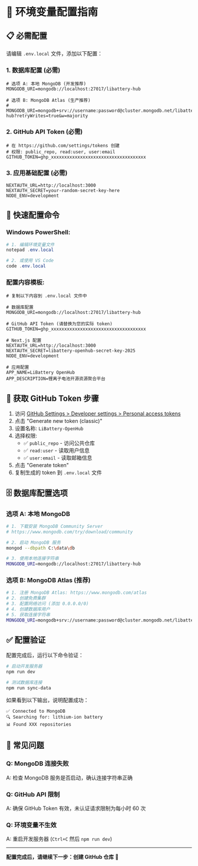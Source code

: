 # 🔧 环境变量配置指南

## 📋 必需配置

请编辑 `.env.local` 文件，添加以下配置：

### 1. 数据库配置 (必需)

```env
# 选项 A: 本地 MongoDB (开发推荐)
MONGODB_URI=mongodb://localhost:27017/libattery-hub

# 选项 B: MongoDB Atlas (生产推荐)
# MONGODB_URI=mongodb+srv://username:password@cluster.mongodb.net/libattery-hub?retryWrites=true&w=majority
```

### 2. GitHub API Token (必需)

```env
# 在 https://github.com/settings/tokens 创建
# 权限: public_repo, read:user, user:email
GITHUB_TOKEN=ghp_xxxxxxxxxxxxxxxxxxxxxxxxxxxxxxxxxxxx
```

### 3. 应用基础配置 (必需)

```env
NEXTAUTH_URL=http://localhost:3000
NEXTAUTH_SECRET=your-random-secret-key-here
NODE_ENV=development
```

## 🚀 快速配置命令

### Windows PowerShell:
```powershell
# 1. 编辑环境变量文件
notepad .env.local

# 2. 或使用 VS Code
code .env.local
```

### 配置内容模板:
```env
# 复制以下内容到 .env.local 文件中

# 数据库配置
MONGODB_URI=mongodb://localhost:27017/libattery-hub

# GitHub API Token (请替换为您的实际 token)
GITHUB_TOKEN=ghp_xxxxxxxxxxxxxxxxxxxxxxxxxxxxxxxxxxxx

# Next.js 配置
NEXTAUTH_URL=http://localhost:3000
NEXTAUTH_SECRET=libattery-openhub-secret-key-2025
NODE_ENV=development

# 应用配置
APP_NAME=LiBattery OpenHub
APP_DESCRIPTION=锂离子电池开源资源聚合平台
```

## 📝 获取 GitHub Token 步骤

1. 访问 [GitHub Settings > Developer settings > Personal access tokens](https://github.com/settings/tokens)
2. 点击 "Generate new token (classic)"
3. 设置名称: `LiBattery-OpenHub`
4. 选择权限:
   - ✅ `public_repo` - 访问公共仓库
   - ✅ `read:user` - 读取用户信息
   - ✅ `user:email` - 读取邮箱信息
5. 点击 "Generate token"
6. 复制生成的 token 到 `.env.local` 文件

## 🗄️ 数据库配置选项

### 选项 A: 本地 MongoDB
```bash
# 1. 下载安装 MongoDB Community Server
# https://www.mongodb.com/try/download/community

# 2. 启动 MongoDB 服务
mongod --dbpath C:\data\db

# 3. 使用本地连接字符串
MONGODB_URI=mongodb://localhost:27017/libattery-hub
```

### 选项 B: MongoDB Atlas (推荐)
```bash
# 1. 注册 MongoDB Atlas: https://www.mongodb.com/atlas
# 2. 创建免费集群
# 3. 配置网络访问 (添加 0.0.0.0/0)
# 4. 创建数据库用户
# 5. 获取连接字符串
MONGODB_URI=mongodb+srv://username:password@cluster.mongodb.net/libattery-hub
```

## ✅ 配置验证

配置完成后，运行以下命令验证：

```bash
# 启动开发服务器
npm run dev

# 测试数据库连接
npm run sync-data
```

如果看到以下输出，说明配置成功：
```
✅ Connected to MongoDB
🔍 Searching for: lithium-ion battery
📊 Found XXX repositories
```

## 🚨 常见问题

### Q: MongoDB 连接失败
A: 检查 MongoDB 服务是否启动，确认连接字符串正确

### Q: GitHub API 限制
A: 确保 GitHub Token 有效，未认证请求限制为每小时 60 次

### Q: 环境变量不生效
A: 重启开发服务器 (`Ctrl+C` 然后 `npm run dev`)

---

**配置完成后，请继续下一步：创建 GitHub 仓库** 🚀 